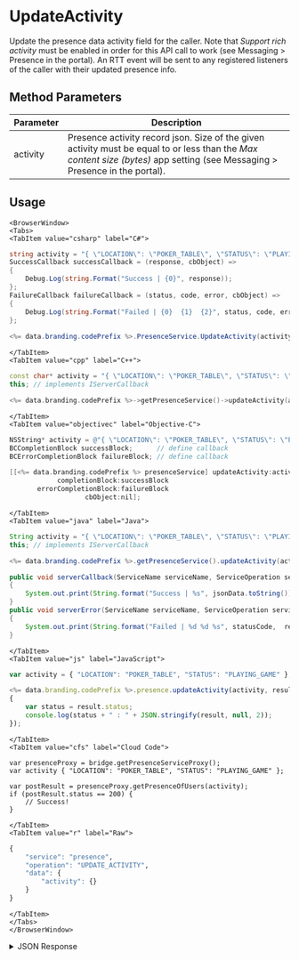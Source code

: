# UpdateActivity

Update the presence data activity field for the caller. Note that *Support rich activity* must be enabled in order for this API call to work (see Messaging > Presence in the portal). An RTT event will be sent to any registered listeners of the caller with their updated presence info.

<PartialServop service_name="presence" operation_name="UPDATE_ACTIVITY" />

## Method Parameters
Parameter | Description
--------- | -----------
activity | Presence activity record json. Size of the given activity must be equal to or less than the *Max content size (bytes)* app setting (see Messaging > Presence in the portal).

## Usage

```mdx-code-block
<BrowserWindow>
<Tabs>
<TabItem value="csharp" label="C#">
```

```csharp
string activity = "{ \"LOCATION\": \"POKER_TABLE\", \"STATUS\": \"PLAYING_GAME\"}";
SuccessCallback successCallback = (response, cbObject) =>
{
    Debug.Log(string.Format("Success | {0}", response));
};
FailureCallback failureCallback = (status, code, error, cbObject) =>
{
    Debug.Log(string.Format("Failed | {0}  {1}  {2}", status, code, error));
};
    
<%= data.branding.codePrefix %>.PresenceService.UpdateActivity(activity, successCallback, failureCallback);
```

```mdx-code-block
</TabItem>
<TabItem value="cpp" label="C++">
```

```cpp
const char* activity = "{ \"LOCATION\": \"POKER_TABLE\", \"STATUS\": \"PLAYING_GAME\"}";
this; // implements IServerCallback

<%= data.branding.codePrefix %>->getPresenceService()->updateActivity(activity, this);
```

```mdx-code-block
</TabItem>
<TabItem value="objectivec" label="Objective-C">
```

```objectivec
NSString* activity = @"{ \"LOCATION\": \"POKER_TABLE\", \"STATUS\": \"PLAYING_GAME\"}";
BCCompletionBlock successBlock;      // define callback
BCErrorCompletionBlock failureBlock; // define callback

[[<%= data.branding.codePrefix %> presenceService] updateActivity:activity
            completionBlock:successBlock
       errorCompletionBlock:failureBlock
                   cbObject:nil];
```

```mdx-code-block
</TabItem>
<TabItem value="java" label="Java">
```

```java
String activity = "{ \"LOCATION\": \"POKER_TABLE\", \"STATUS\": \"PLAYING_GAME\"}";
this; // implements IServerCallback

<%= data.branding.codePrefix %>.getPresenceService().updateActivity(activity, this);

public void serverCallback(ServiceName serviceName, ServiceOperation serviceOperation, JSONObject jsonData)
{
    System.out.print(String.format("Success | %s", jsonData.toString()));
}
public void serverError(ServiceName serviceName, ServiceOperation serviceOperation, int statusCode, int reasonCode, String jsonError)
{
    System.out.print(String.format("Failed | %d %d %s", statusCode,  reasonCode, jsonError.toString()));
}
```

```mdx-code-block
</TabItem>
<TabItem value="js" label="JavaScript">
```

```javascript
var activity = { "LOCATION": "POKER_TABLE", "STATUS": "PLAYING_GAME" };

<%= data.branding.codePrefix %>.presence.updateActivity(activity, result =>
{
	var status = result.status;
	console.log(status + " : " + JSON.stringify(result, null, 2));
});
```

```mdx-code-block
</TabItem>
<TabItem value="cfs" label="Cloud Code">
```

```cfscript
var presenceProxy = bridge.getPresenceServiceProxy();
var activity { "LOCATION": "POKER_TABLE", "STATUS": "PLAYING_GAME" };

var postResult = presenceProxy.getPresenceOfUsers(activity);
if (postResult.status == 200) {
    // Success!
}
```

```mdx-code-block
</TabItem>
<TabItem value="r" label="Raw">
```

```r
{
	"service": "presence",
	"operation": "UPDATE_ACTIVITY",
	"data": {
		"activity": {}
	}
}
```

```mdx-code-block
</TabItem>
</Tabs>
</BrowserWindow>
```

<details>
<summary>JSON Response</summary>

```json
{
 "data": null,
 "status": 200
}
```
</details>

